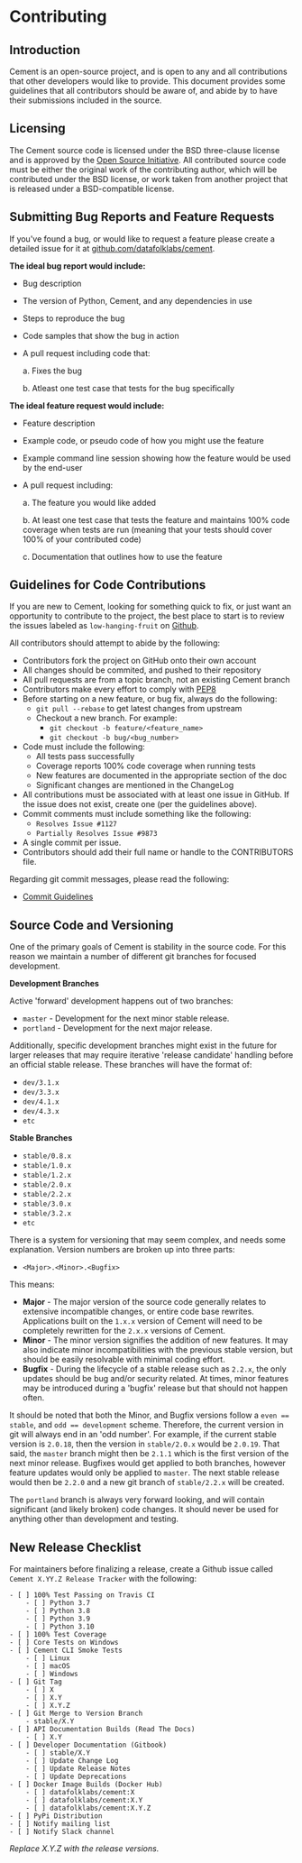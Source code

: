 # Contributing

## Introduction

Cement is an open-source project, and is open to any and all contributions that other developers would like to provide. This document provides some guidelines that all contributors should be aware of, and abide by to have their submissions included in the source.

## Licensing

The Cement source code is licensed under the BSD three-clause license and is approved by the [Open Source Initiative](http://www.opensource.org/). All contributed source code must be either the original work of the contributing author, which will be contributed under the BSD license, or work taken from another project that is released under a BSD-compatible license.

## Submitting Bug Reports and Feature Requests

If you've found a bug, or would like to request a feature please create a detailed issue for it at [github.com/datafolklabs/cement](http://github.com/datafolklabs/cement/issues).

**The ideal bug report would include:**

* Bug description
* The version of Python, Cement, and any dependencies in use
* Steps to reproduce the bug
* Code samples that show the bug in action
*   A pull request including code that:

    a. Fixes the bug

    b. Atleast one test case that tests for the bug specifically

**The ideal feature request would include:**

* Feature description
* Example code, or pseudo code of how you might use the feature
* Example command line session showing how the feature would be used by the end-user
*   A pull request including:

    a. The feature you would like added

    b. At least one test case that tests the feature and maintains 100% code coverage when tests are run (meaning that your tests should cover 100% of your contributed code)

    c. Documentation that outlines how to use the feature

## Guidelines for Code Contributions

If you are new to Cement, looking for something quick to fix, or just want an opportunity to contribute to the project, the best place to start is to review the issues labeled as `low-hanging-fruit` on [Github](https://github.com/datafolklabs/cement/labels/low-hanging-fruit).

All contributors should attempt to abide by the following:

* Contributors fork the project on GitHub onto their own account
* All changes should be commited, and pushed to their repository
* All pull requests are from a topic branch, not an existing Cement branch
* Contributors make every effort to comply with [PEP8](http://www.python.org/dev/peps/pep-0008/)​
* Before starting on a new feature, or bug fix, always do the following:
  * `git pull --rebase` to get latest changes from upstream
  * Checkout a new branch. For example:
    * `git checkout -b feature/<feature_name>`
    * `git checkout -b bug/<bug_number>`
* Code must include the following:
  * All tests pass successfully
  * Coverage reports 100% code coverage when running tests
  * New features are documented in the appropriate section of the doc
  * Significant changes are mentioned in the ChangeLog
* All contributions must be associated with at least one issue in GitHub. If the issue does not exist, create one (per the guidelines above).
* Commit comments must include something like the following:
  * `Resolves Issue #1127`
  * `Partially Resolves Issue #9873`
* A single commit per issue.
* Contributors should add their full name or handle to the CONTRIBUTORS file.

Regarding git commit messages, please read the following:

* ​[Commit Guidelines](http://git-scm.com/book/en/Distributed-Git-Contributing-to-a-Project#Commit-Guidelines)​

## Source Code and Versioning

One of the primary goals of Cement is stability in the source code. For this reason we maintain a number of different git branches for focused development.

**Development Branches**

Active 'forward' development happens out of two branches:

* `master` - Development for the next minor stable release.
* `portland` - Development for the next major release.

Additionally, specific development branches might exist in the future for larger releases that may require iterative 'release candidate' handling before an official stable release. These branches will have the format of:

* `dev/3.1.x`
* `dev/3.3.x`
* `dev/4.1.x`
* `dev/4.3.x`
* `etc`

**Stable Branches**

* `stable/0.8.x`
* `stable/1.0.x`
* `stable/1.2.x`
* `stable/2.0.x`
* `stable/2.2.x`
* `stable/3.0.x`
* `stable/3.2.x`
* `etc`

There is a system for versioning that may seem complex, and needs some explanation. Version numbers are broken up into three parts:

* `<Major>.<Minor>.<Bugfix>`

This means:

* **Major** - The major version of the source code generally relates to extensive incompatible changes, or entire code base rewrites. Applications built on the `1.x.x` version of Cement will need to be completely rewritten for the `2.x.x` versions of Cement.
* **Minor** - The minor version signifies the addition of new features. It may also indicate minor incompatibilities with the previous stable version, but should be easily resolvable with minimal coding effort.
* **Bugfix** - During the lifecycle of a stable release such as `2.2.x`, the only updates should be bug and/or security related. At times, minor features may be introduced during a 'bugfix' release but that should not happen often.

It should be noted that both the Minor, and Bugfix versions follow a `even == stable`, and `odd == development` scheme. Therefore, the current version in git will always end in an 'odd number'. For example, if the current stable version is `2.0.18`, then the version in `stable/2.0.x` would be `2.0.19`. That said, the `master` branch might then be `2.1.1` which is the first version of the next minor release. Bugfixes would get applied to both branches, however feature updates would only be applied to `master`. The next stable release would then be `2.2.0` and a new git branch of `stable/2.2.x` will be created.

The `portland` branch is always very forward looking, and will contain significant (and likely broken) code changes. It should never be used for anything other than development and testing.

## New Release Checklist

For maintainers before finalizing a release, create a Github issue called `Cement X.YY.Z Release Tracker` with the following:

```
- [ ] 100% Test Passing on Travis CI
    - [ ] Python 3.7
    - [ ] Python 3.8
    - [ ] Python 3.9
    - [ ] Python 3.10
- [ ] 100% Test Coverage
- [ ] Core Tests on Windows
- [ ] Cement CLI Smoke Tests
    - [ ] Linux
    - [ ] macOS
    - [ ] Windows
- [ ] Git Tag
    - [ ] X
    - [ ] X.Y
    - [ ] X.Y.Z
- [ ] Git Merge to Version Branch
    - stable/X.Y
- [ ] API Documentation Builds (Read The Docs)
    - [ ] X.Y
- [ ] Developer Documentation (Gitbook)
    - [ ] stable/X.Y
    - [ ] Update Change Log
    - [ ] Update Release Notes
    - [ ] Update Deprecations
- [ ] Docker Image Builds (Docker Hub)
    - [ ] datafolklabs/cement:X
    - [ ] datafolklabs/cement:X.Y
    - [ ] datafolklabs/cement:X.Y.Z
- [ ] PyPi Distribution
- [ ] Notify mailing list
- [ ] Notify Slack channel
```

_Replace X.Y.Z with the release versions._
